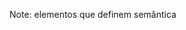 <!-- .slide: data-background-color="#fff" -->
<!-- .slide: data-background="resources/html-tags.svg" -->
Note: elementos que definem semântica
